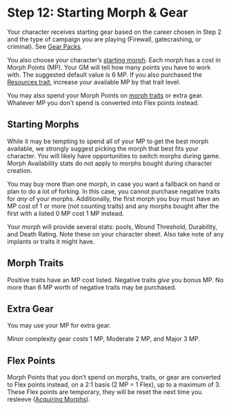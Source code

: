 # Step 12: Starting Morph & Gear

Your character receives starting gear based on the career chosen in Step 2 and the type of campaign you are playing (Firewall, gatecrashing, or criminal). See [Gear Packs](27-gear-packs.md).

You also choose your character’s [starting morph](21-morphs.md). Each morph has a cost in Morph Points (MP). Your GM will tell how many points you have to work with. The suggested default value is 6&nbsp;MP. If you also purchased the [Resources trait](28-traits.md#resources), increase your available MP by that trait level.

You may also spend your Morph Points on [morph traits](28-traits.md#positive-morph-traits) or extra gear. Whatever MP you don’t spend is converted into Flex points instead.

## Starting Morphs

While it may be tempting to spend all of your MP to get the best morph available, we strongly suggest picking the morph that best fits your character. You will likely have opportunities to switch morphs during game. Morph Availability stats do not apply to morphs bought during character creation.

You may buy more than one morph, in case you want a fallback on hand or plan to do a lot of forking. In this case, you cannot purchase negative traits for _any_ of your morphs. Additionally, the first morph you buy must have an MP cost of 1 or more (not counting traits) and any morphs bought after the first with a listed 0&nbsp;MP cost 1&nbsp;MP instead.

Your morph will provide several stats: pools, Wound Threshold, Durability, and Death Rating. Note these on your character sheet. Also take note of any implants or traits it might have.

## Morph Traits

Positive traits have an MP cost listed. Negative traits _give_ you bonus MP. No more than 6&nbsp;MP worth of negative traits may be purchased.

## Extra Gear

You may use your MP for extra gear.

Minor complexity gear costs 1&nbsp;MP, Moderate 2&nbsp;MP, and Major 3&nbsp;MP.

## Flex Points

Morph Points that you don’t spend on morphs, traits, or gear are converted to Flex points instead, on a 2:1 basis (2&nbsp;MP = 1 Flex), up to a maximum of 3. These Flex points are temporary, they will be reset the next time you resleeve ([Acquiring Morphs](../15/03-acquiring-morphs.md)).
